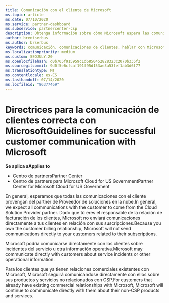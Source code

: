 ```yaml
---
title: Comunicación con el cliente de Microsoft
ms.topic: article
ms.date: 07/10/2020
ms.service: partner-dashboard
ms.subservice: partnercenter-csp
description: Obtenga información sobre cómo Microsoft espera las comunicaciones de los clientes entre clientes y asociados en el programa proveedor de soluciones en la nube.
author: brentserbus
ms.author: brserbus
keywords: comunicación, comunicaciones de clientes, hablar con Microsoft
ms.localizationpriority: medium
ms.custom: SEOJULY.20
ms.openlocfilehash: d0b705f915959c1d6850452828323c2070b335f2
ms.sourcegitcommit: 9d0f5e6cfcaf191f95d153ae3a53fef1ab3d6f77
ms.translationtype: MT
ms.contentlocale: es-ES
ms.lasthandoff: 07/14/2020
ms.locfileid: "86377469"
---
```

# <a name="guidelines-for-successful-customer-communication-with-microsoft"></a><span data-ttu-id="ef1d6-104">Directrices para la comunicación de clientes correcta con Microsoft</span><span class="sxs-lookup"><span data-stu-id="ef1d6-104">Guidelines for successful customer communication with Microsoft</span></span>

<span data-ttu-id="ef1d6-105">**Se aplica a**</span><span class="sxs-lookup"><span data-stu-id="ef1d6-105">**Applies to**</span></span>

-  <span data-ttu-id="ef1d6-106">Centro de partners</span><span class="sxs-lookup"><span data-stu-id="ef1d6-106">Partner Center</span></span>
-  <span data-ttu-id="ef1d6-107">Centro de partners para Microsoft Cloud for US Government</span><span class="sxs-lookup"><span data-stu-id="ef1d6-107">Partner Center for Microsoft Cloud for US Government</span></span>

<span data-ttu-id="ef1d6-108">En general, esperamos que todas las comunicaciones con el cliente provengan del partner de Proveedor de soluciones en la nube.</span><span class="sxs-lookup"><span data-stu-id="ef1d6-108">In general, we expect all communications with the customer to come from the Cloud Solution Provider partner.</span></span> <span data-ttu-id="ef1d6-109">Dado que tú eres el responsable de la relación de facturación de los clientes, Microsoft no enviará comunicaciones directamente a tus clientes en relación con sus suscripciones.</span><span class="sxs-lookup"><span data-stu-id="ef1d6-109">Because you own the customer billing relationship, Microsoft will not send communications directly to your customers related to their subscriptions.</span></span>

<span data-ttu-id="ef1d6-110">Microsoft podría comunicarse directamente con los clientes sobre incidentes del servicio u otra información operativa.</span><span class="sxs-lookup"><span data-stu-id="ef1d6-110">Microsoft may communicate directly with customers about service incidents or other operational information.</span></span>

<span data-ttu-id="ef1d6-111">Para los clientes que ya tienen relaciones comerciales existentes con Microsoft, Microsoft seguirá comunicándose directamente con ellos sobre sus productos y servicios no relacionados con CSP.</span><span class="sxs-lookup"><span data-stu-id="ef1d6-111">For customers that already have existing commercial relationships with Microsoft, Microsoft will continue to communicate directly with them about their non-CSP products and services.</span></span>
